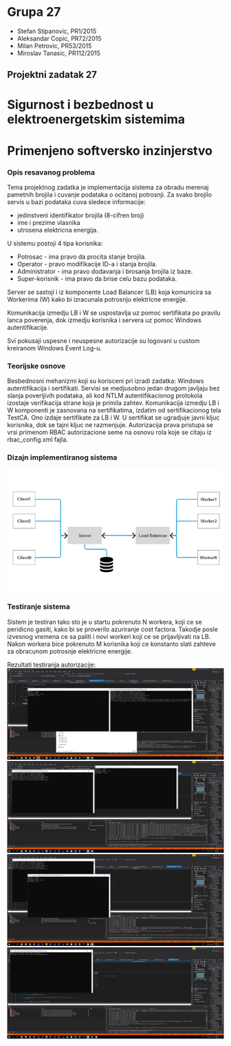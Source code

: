 # Grupa 27
* Stefan Stipanovic, PR1/2015
* Aleksandar Copic, PR72/2015
* Milan Petrovic, PR53/2015
* Miroslav Tanasic, PR112/2015

## Projektni zadatak 27

# Sigurnost i bezbednost u elektroenergetskim sistemima

# Primenjeno softversko inzinjerstvo

### Opis resavanog problema
Tema projektnog zadatka je implementacija sistema za obradu merenaj pametnih brojila i cuvanje podataka o ocitanoj potrosnji. Za svako brojilo servis u bazi podataka cuva sledece informacije:
* jedinstveni identifikator brojila (8-cifren broj)
* ime i prezime vlasnika
* utrosena elektricna energija.

U sistemu postoji 4 tipa korisnika:
* Potrosac - ima pravo da procita stanje brojila.
* Operator - pravo modifikacije ID-a i stanja brojila.
* Administrator - ima pravo dodavanja i brosanja brojila iz baze.
* Super-korisnik - ima pravo da brise celu bazu podataka.

Server se sastoji i iz komponente Load Balancer (LB) koja komunicira sa Workerima (W) kako bi izracunala potrosnju elektricne energije.

Komunikacija izmedju LB i W se uspostavlja uz pomoc sertifikata po pravilu lanca poverenja, dok izmedju korisnika i servera uz pomoc Windows autentifikacije.

Svi pokusaji uspesne i neuspesne autorizacije su logovani u custom kreiranom Windows Event Log-u.

### Teorijske osnove
Besbednosni mehanizmi koji su korisceni pri izradi zadatka:
Windows autentifikacija i sertifikati. Servisi se medjusobno jedan drugom javljaju bez slanja poverljivih podataka, ali kod NTLM autentifikacionog protokola izostaje verifikacija strane koja je primila zahtev. Komunikacija izmedju LB i W komponenti je zasnovana na sertifikatima, izdatim od sertifikacionog tela TestCA. Ono izdaje sertifikate za LB i W. U sertifikat se ugradjuje javni kljuc korisnika, dok se tajni kljuc ne razmenjuje. Autorizacija prava pristupa se vrsi primenom
RBAC autorizacione seme na osnovu rola koje se citaju iz rbac_config.xml fajla.

### Dizajn implementiranog sistema
![Dizajn](https://github.com/pr12015/images/blob/master/design.png)

### Testiranje sistema
Sistem je testiran tako sto je u startu pokrenuto N workera, koji ce se peridicno gasiti, kako bi se proverilo azuriranje cost factora. Takodje posle izvesnog vremena ce sa paliti i novi workeri koji ce se prijavljivati na LB. Nakon workera bice pokrenuto M korisnika koji ce konstanto slati zahteve za obracunom potrosnje elektricne energije.

Rezultati testiranja autorizacije:
![Autorizacija](https://github.com/pr12015/images/blob/master/Capture.PNG)
![Autorizacija](https://github.com/pr12015/images/blob/master/Capture1.PNG)
![Autorizacija](https://github.com/pr12015/images/blob/master/Capture2.PNG)
![Autorizacija](https://github.com/pr12015/images/blob/master/Capture3.PNG)

